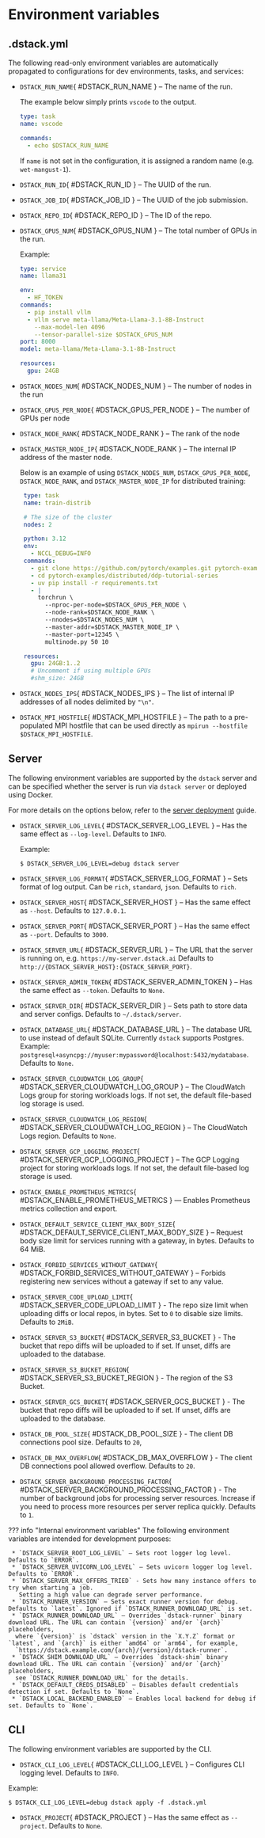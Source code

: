 # Environment variables

## .dstack.yml

The following read-only environment variables are automatically propagated to configurations for dev environments,
tasks, and services:

- `DSTACK_RUN_NAME`{ #DSTACK_RUN_NAME } – The name of the run.

     The example below simply prints `vscode` to the output.

     ```yaml
     type: task
     name: vscode

     commands:
       - echo $DSTACK_RUN_NAME
     ```

     If `name` is not set in the configuration, it is assigned a random name (e.g. `wet-mangust-1`).

- `DSTACK_RUN_ID`{ #DSTACK_RUN_ID } – The UUID of the run.
- `DSTACK_JOB_ID`{ #DSTACK_JOB_ID } – The UUID of the job submission.
- `DSTACK_REPO_ID`{ #DSTACK_REPO_ID } – The ID of the repo.
- `DSTACK_GPUS_NUM`{ #DSTACK_GPUS_NUM } – The total number of GPUs in the run.

     Example:

     ```yaml
     type: service
     name: llama31

     env:
       - HF_TOKEN
     commands:
       - pip install vllm
       - vllm serve meta-llama/Meta-Llama-3.1-8B-Instruct
         --max-model-len 4096
         --tensor-parallel-size $DSTACK_GPUS_NUM
     port: 8000
     model: meta-llama/Meta-Llama-3.1-8B-Instruct

     resources:
       gpu: 24GB
     ```

- `DSTACK_NODES_NUM`{ #DSTACK_NODES_NUM } – The number of nodes in the run
- `DSTACK_GPUS_PER_NODE`{ #DSTACK_GPUS_PER_NODE } – The number of GPUs per node
- `DSTACK_NODE_RANK`{ #DSTACK_NODE_RANK } – The rank of the node
- `DSTACK_MASTER_NODE_IP`{ #DSTACK_NODE_RANK } – The internal IP address of the master node.

     Below is an example of using `DSTACK_NODES_NUM`, `DSTACK_GPUS_PER_NODE`, `DSTACK_NODE_RANK`, and `DSTACK_MASTER_NODE_IP`
     for distributed training:

     ```yaml
      type: task
      name: train-distrib

      # The size of the cluster
      nodes: 2

      python: 3.12
      env:
        - NCCL_DEBUG=INFO
      commands:
        - git clone https://github.com/pytorch/examples.git pytorch-examples
        - cd pytorch-examples/distributed/ddp-tutorial-series
        - uv pip install -r requirements.txt
        - |
          torchrun \
            --nproc-per-node=$DSTACK_GPUS_PER_NODE \
            --node-rank=$DSTACK_NODE_RANK \
            --nnodes=$DSTACK_NODES_NUM \
            --master-addr=$DSTACK_MASTER_NODE_IP \
            --master-port=12345 \
            multinode.py 50 10

      resources:
        gpu: 24GB:1..2
        # Uncomment if using multiple GPUs
        #shm_size: 24GB
     ```

- `DSTACK_NODES_IPS`{ #DSTACK_NODES_IPS } – The list of internal IP addresses of all nodes delimited by `"\n"`.
- `DSTACK_MPI_HOSTFILE`{ #DSTACK_MPI_HOSTFILE } – The path to a pre-populated MPI hostfile that can be used directly as `mpirun --hostfile $DSTACK_MPI_HOSTFILE`.

## Server

The following environment variables are supported by the `dstack` server and can be specified whether the server is run
via `dstack server` or deployed using Docker.

For more details on the options below, refer to the [server deployment](../guides/server-deployment.md) guide.

- `DSTACK_SERVER_LOG_LEVEL`{ #DSTACK_SERVER_LOG_LEVEL } – Has the same effect as `--log-level`. Defaults to `INFO`.

     Example:

     <div class="termy">

     ```shell
     $ DSTACK_SERVER_LOG_LEVEL=debug dstack server
     ```

     </div>

- `DSTACK_SERVER_LOG_FORMAT`{ #DSTACK_SERVER_LOG_FORMAT } – Sets format of log output. Can be `rich`, `standard`, `json`. Defaults to `rich`.
- `DSTACK_SERVER_HOST`{ #DSTACK_SERVER_HOST } – Has the same effect as `--host`. Defaults to `127.0.0.1`.
- `DSTACK_SERVER_PORT`{ #DSTACK_SERVER_PORT } – Has the same effect as `--port`. Defaults to `3000`.
- `DSTACK_SERVER_URL`{ #DSTACK_SERVER_URL } – The URL that the server is running on, e.g. `https://my-server.dstack.ai` Defaults to `http://{DSTACK_SERVER_HOST}:{DSTACK_SERVER_PORT}`.
- `DSTACK_SERVER_ADMIN_TOKEN`{ #DSTACK_SERVER_ADMIN_TOKEN } – Has the same effect as `--token`. Defaults to `None`.
- `DSTACK_SERVER_DIR`{ #DSTACK_SERVER_DIR } – Sets path to store data and server configs. Defaults to `~/.dstack/server`.
- `DSTACK_DATABASE_URL`{ #DSTACK_DATABASE_URL } – The database URL to use instead of default SQLite. Currently `dstack` supports Postgres. Example: `postgresql+asyncpg://myuser:mypassword@localhost:5432/mydatabase`. Defaults to `None`.
- `DSTACK_SERVER_CLOUDWATCH_LOG_GROUP`{ #DSTACK_SERVER_CLOUDWATCH_LOG_GROUP } – The CloudWatch Logs group for storing workloads logs. If not set, the default file-based log storage is used.
- `DSTACK_SERVER_CLOUDWATCH_LOG_REGION`{ #DSTACK_SERVER_CLOUDWATCH_LOG_REGION } – The CloudWatch Logs region. Defaults to `None`.
- `DSTACK_SERVER_GCP_LOGGING_PROJECT`{ #DSTACK_SERVER_GCP_LOGGING_PROJECT } – The GCP Logging project for storing workloads logs. If not set, the default file-based log storage is used.
- `DSTACK_ENABLE_PROMETHEUS_METRICS`{ #DSTACK_ENABLE_PROMETHEUS_METRICS } — Enables Prometheus metrics collection and export.
- `DSTACK_DEFAULT_SERVICE_CLIENT_MAX_BODY_SIZE`{ #DSTACK_DEFAULT_SERVICE_CLIENT_MAX_BODY_SIZE } – Request body size limit for services running with a gateway, in bytes. Defaults to 64 MiB.
- `DSTACK_FORBID_SERVICES_WITHOUT_GATEWAY`{ #DSTACK_FORBID_SERVICES_WITHOUT_GATEWAY } – Forbids registering new services without a gateway if set to any value.
- `DSTACK_SERVER_CODE_UPLOAD_LIMIT`{ #DSTACK_SERVER_CODE_UPLOAD_LIMIT } - The repo size limit when uploading diffs or local repos, in bytes. Set to `0` to disable size limits. Defaults to `2MiB`.
- `DSTACK_SERVER_S3_BUCKET`{ #DSTACK_SERVER_S3_BUCKET } - The bucket that repo diffs will be uploaded to if set. If unset, diffs are uploaded to the database.
- `DSTACK_SERVER_S3_BUCKET_REGION`{ #DSTACK_SERVER_S3_BUCKET_REGION } - The region of the S3 Bucket.
- `DSTACK_SERVER_GCS_BUCKET`{ #DSTACK_SERVER_GCS_BUCKET } - The bucket that repo diffs will be uploaded to if set. If unset, diffs are uploaded to the database.
- `DSTACK_DB_POOL_SIZE`{ #DSTACK_DB_POOL_SIZE } - The client DB connections pool size. Defaults to `20`,
- `DSTACK_DB_MAX_OVERFLOW`{ #DSTACK_DB_MAX_OVERFLOW } - The client DB connections pool allowed overflow. Defaults to `20`.
- `DSTACK_SERVER_BACKGROUND_PROCESSING_FACTOR`{ #DSTACK_SERVER_BACKGROUND_PROCESSING_FACTOR } - The number of background jobs for processing server resources. Increase if you need to process more resources per server replica quickly. Defaults to `1`.

??? info "Internal environment variables"
     The following environment variables are intended for development purposes:

     * `DSTACK_SERVER_ROOT_LOG_LEVEL` – Sets root logger log level. Defaults to `ERROR`.
     * `DSTACK_SERVER_UVICORN_LOG_LEVEL` – Sets uvicorn logger log level. Defaults to `ERROR`.
     * `DSTACK_SERVER_MAX_OFFERS_TRIED` - Sets how many instance offers to try when starting a job.
       Setting a high value can degrade server performance.
     * `DSTACK_RUNNER_VERSION` – Sets exact runner version for debug. Defaults to `latest`. Ignored if `DSTACK_RUNNER_DOWNLOAD_URL` is set.
     * `DSTACK_RUNNER_DOWNLOAD_URL` – Overrides `dstack-runner` binary download URL. The URL can contain `{version}` and/or `{arch}` placeholders,
      where `{version}` is `dstack` version in the `X.Y.Z` format or `latest`, and `{arch}` is either `amd64` or `arm64`, for example,
      `https://dstack.example.com/{arch}/{version}/dstack-runner`.
     * `DSTACK_SHIM_DOWNLOAD_URL` – Overrides `dstack-shim` binary download URL. The URL can contain `{version}` and/or `{arch}` placeholders,
      see `DSTACK_RUNNER_DOWNLOAD_URL` for the details.
     * `DSTACK_DEFAULT_CREDS_DISABLED` – Disables default credentials detection if set. Defaults to `None`.
     * `DSTACK_LOCAL_BACKEND_ENABLED` – Enables local backend for debug if set. Defaults to `None`.

## CLI

The following environment variables are supported by the CLI.

- `DSTACK_CLI_LOG_LEVEL`{ #DSTACK_CLI_LOG_LEVEL } – Configures CLI logging level. Defaults to `INFO`.

Example:

<div class="termy">

```shell
$ DSTACK_CLI_LOG_LEVEL=debug dstack apply -f .dstack.yml
```

</div>

- `DSTACK_PROJECT`{ #DSTACK_PROJECT } – Has the same effect as `--project`. Defaults to `None`.
